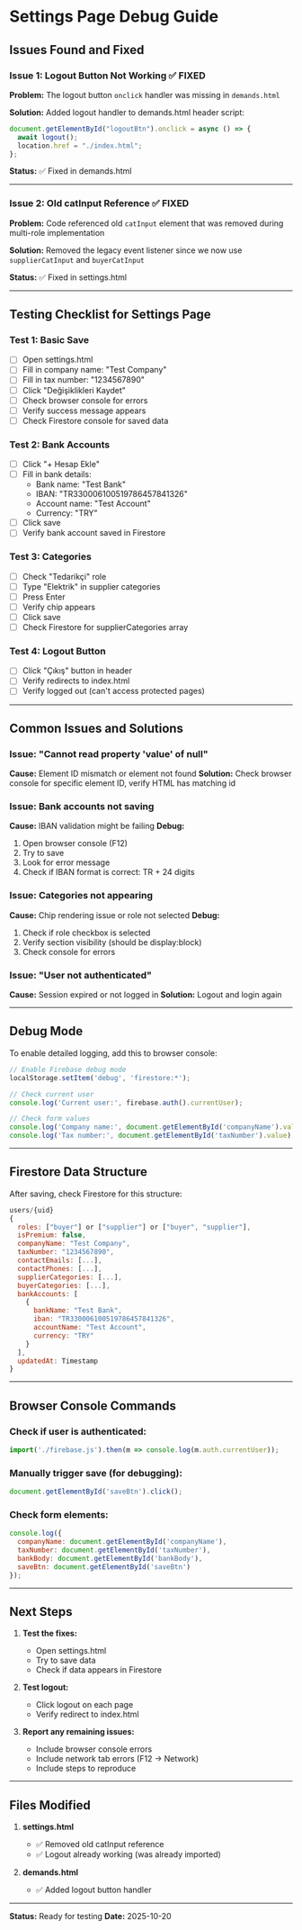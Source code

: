 # Settings Page Debug Guide

## Issues Found and Fixed

### Issue 1: Logout Button Not Working ✅ FIXED
**Problem:** The logout button `onclick` handler was missing in `demands.html`

**Solution:** Added logout handler to demands.html header script:
```javascript
document.getElementById("logoutBtn").onclick = async () => {
  await logout();
  location.href = "./index.html";
};
```

**Status:** ✅ Fixed in demands.html

---

### Issue 2: Old catInput Reference ✅ FIXED
**Problem:** Code referenced old `catInput` element that was removed during multi-role implementation

**Solution:** Removed the legacy event listener since we now use `supplierCatInput` and `buyerCatInput`

**Status:** ✅ Fixed in settings.html

---

## Testing Checklist for Settings Page

### Test 1: Basic Save
- [ ] Open settings.html
- [ ] Fill in company name: "Test Company"
- [ ] Fill in tax number: "1234567890"
- [ ] Click "Değişiklikleri Kaydet"
- [ ] Check browser console for errors
- [ ] Verify success message appears
- [ ] Check Firestore console for saved data

### Test 2: Bank Accounts
- [ ] Click "+ Hesap Ekle"
- [ ] Fill in bank details:
  - Bank name: "Test Bank"
  - IBAN: "TR330006100519786457841326"
  - Account name: "Test Account"
  - Currency: "TRY"
- [ ] Click save
- [ ] Verify bank account saved in Firestore

### Test 3: Categories
- [ ] Check "Tedarikçi" role
- [ ] Type "Elektrik" in supplier categories
- [ ] Press Enter
- [ ] Verify chip appears
- [ ] Click save
- [ ] Check Firestore for supplierCategories array

### Test 4: Logout Button
- [ ] Click "Çıkış" button in header
- [ ] Verify redirects to index.html
- [ ] Verify logged out (can't access protected pages)

---

## Common Issues and Solutions

### Issue: "Cannot read property 'value' of null"
**Cause:** Element ID mismatch or element not found
**Solution:** Check browser console for specific element ID, verify HTML has matching id

### Issue: Bank accounts not saving
**Cause:** IBAN validation might be failing
**Debug:**
1. Open browser console (F12)
2. Try to save
3. Look for error message
4. Check if IBAN format is correct: TR + 24 digits

### Issue: Categories not appearing
**Cause:** Chip rendering issue or role not selected
**Debug:**
1. Check if role checkbox is selected
2. Verify section visibility (should be display:block)
3. Check console for errors

### Issue: "User not authenticated"
**Cause:** Session expired or not logged in
**Solution:** Logout and login again

---

## Debug Mode

To enable detailed logging, add this to browser console:

```javascript
// Enable Firebase debug mode
localStorage.setItem('debug', 'firestore:*');

// Check current user
console.log('Current user:', firebase.auth().currentUser);

// Check form values
console.log('Company name:', document.getElementById('companyName').value);
console.log('Tax number:', document.getElementById('taxNumber').value);
```

---

## Firestore Data Structure

After saving, check Firestore for this structure:

```javascript
users/{uid}
{
  roles: ["buyer"] or ["supplier"] or ["buyer", "supplier"],
  isPremium: false,
  companyName: "Test Company",
  taxNumber: "1234567890",
  contactEmails: [...],
  contactPhones: [...],
  supplierCategories: [...],
  buyerCategories: [...],
  bankAccounts: [
    {
      bankName: "Test Bank",
      iban: "TR330006100519786457841326",
      accountName: "Test Account",
      currency: "TRY"
    }
  ],
  updatedAt: Timestamp
}
```

---

## Browser Console Commands

### Check if user is authenticated:
```javascript
import('./firebase.js').then(m => console.log(m.auth.currentUser));
```

### Manually trigger save (for debugging):
```javascript
document.getElementById('saveBtn').click();
```

### Check form elements:
```javascript
console.log({
  companyName: document.getElementById('companyName'),
  taxNumber: document.getElementById('taxNumber'),
  bankBody: document.getElementById('bankBody'),
  saveBtn: document.getElementById('saveBtn')
});
```

---

## Next Steps

1. **Test the fixes:**
   - Open settings.html
   - Try to save data
   - Check if data appears in Firestore

2. **Test logout:**
   - Click logout on each page
   - Verify redirect to index.html

3. **Report any remaining issues:**
   - Include browser console errors
   - Include network tab errors (F12 → Network)
   - Include steps to reproduce

---

## Files Modified

1. **settings.html**
   - ✅ Removed old catInput reference
   - ✅ Logout already working (was already imported)

2. **demands.html**
   - ✅ Added logout button handler

---

**Status:** Ready for testing
**Date:** 2025-10-20
